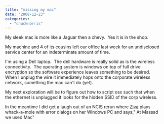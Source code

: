 ```yaml
---
title: "missing my mac"
date: "2008-12-23"
categories: 
  - "chucknorris"
---
```


My sleek mac is more like a Jaguar then a chevy.  Yes it is in the shop.

My machine and 4 of its cousins left our office last week for an undisclosed service center for an indeterminate amount of time.

I'm using a Dell laptop.  The dell hardware is really solid as is the wireless connectivity.  The operating system is windows on top of full drive encryption so the software experience leaves something to be desired.  When I unplug the wire it immediately hops onto the corporate wireless network, something the mac can't do (yet).

My next exploration will be to figure out how to script osx such that when the ethernet is unplugged it looks for the hidden SSID of the corp wireless.

In the meantime I did get a laugh out of an NCIS rerun where [Ziva](http://cbsncis.wetpaint.com/page/Ziva+David) plays whack-a-mole with error dialogs on her Windows PC and says," At Massad we used Mac"
